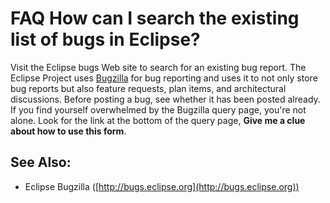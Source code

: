 

FAQ How can I search the existing list of bugs in Eclipse?
==========================================================

Visit the Eclipse bugs Web site to search for an existing bug report. The Eclipse Project uses [Bugzilla](http://www.bugzilla.org) for bug reporting and uses it to not only store bug reports but also feature requests, plan items, and architectural discussions. Before posting a bug, see whether it has been posted already. If you find yourself overwhelmed by the Bugzilla query page, you're not alone. Look for the link at the bottom of the query page, **Give me a clue about how to use this form**.

See Also:
---------

*   Eclipse Bugzilla ([http://bugs.eclipse.org](http://bugs.eclipse.org))

